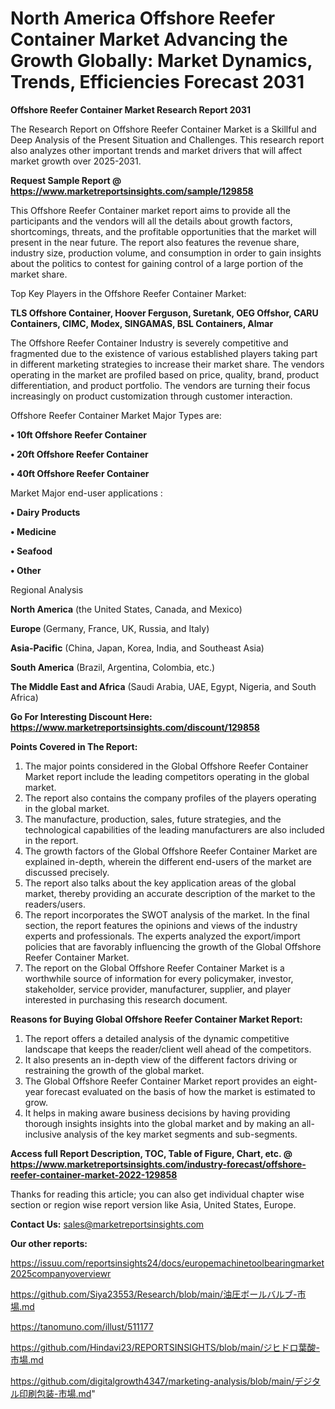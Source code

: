 # North America Offshore Reefer Container Market Advancing the Growth Globally: Market Dynamics, Trends, Efficiencies Forecast 2031

<strong>Offshore Reefer Container Market Research Report 2031</strong>

The Research Report on Offshore Reefer Container Market is a Skillful and Deep Analysis of the Present Situation and Challenges. This research report also analyzes other important trends and market drivers that will affect market growth over 2025-2031.

<strong>Request Sample Report @ <a href=https://www.marketreportsinsights.com/sample/129858>https://www.marketreportsinsights.com/sample/129858</a></strong>

This Offshore Reefer Container market report aims to provide all the participants and the vendors will all the details about growth factors, shortcomings, threats, and the profitable opportunities that the market will present in the near future. The report also features the revenue share, industry size, production volume, and consumption in order to gain insights about the politics to contest for gaining control of a large portion of the market share.

Top Key Players in the Offshore Reefer Container Market:

<strong>TLS Offshore Container, Hoover Ferguson, Suretank, OEG Offshor, CARU Containers, CIMC, Modex, SINGAMAS, BSL Containers, Almar</strong>

The Offshore Reefer Container Industry is severely competitive and fragmented due to the existence of various established players taking part in different marketing strategies to increase their market share. The vendors operating in the market are profiled based on price, quality, brand, product differentiation, and product portfolio. The vendors are turning their focus increasingly on product customization through customer interaction.

Offshore Reefer Container Market Major Types are:

<strong>• 10ft Offshore Reefer Container

• 20ft Offshore Reefer Container

• 40ft Offshore Reefer Container</strong>

Market Major end-user applications :

<strong>• Dairy Products

• Medicine

• Seafood

• Other</strong>

Regional Analysis

</u><strong><b>North America</b></strong> (the United States, Canada, and Mexico)

<strong><b>Europe </b></strong>(Germany, France, UK, Russia, and Italy)

<strong><b>Asia-Pacific</b></strong> (China, Japan, Korea, India, and Southeast Asia)

<strong><b>South America</b></strong> (Brazil, Argentina, Colombia, etc.)

<strong><b>The Middle East and Africa</b></strong> (Saudi Arabia, UAE, Egypt, Nigeria, and South Africa)

<strong>Go For Interesting Discount Here: <a href=https://www.marketreportsinsights.com/discount/129858>https://www.marketreportsinsights.com/discount/129858</a></strong>

<strong>Points Covered in The Report:</strong>
<ol>
  <li>The major points considered in the Global Offshore Reefer Container Market report include the leading competitors operating in the global market.</li>
  <li>The report also contains the company profiles of the players operating in the global market.</li>
  <li>The manufacture, production, sales, future strategies, and the technological capabilities of the leading manufacturers are also included in the report.</li>
  <li>The growth factors of the Global Offshore Reefer Container Market are explained in-depth, wherein the different end-users of the market are discussed precisely.</li>
  <li>The report also talks about the key application areas of the global market, thereby providing an accurate description of the market to the readers/users.</li>
  <li>The report incorporates the SWOT analysis of the market. In the final section, the report features the opinions and views of the industry experts and professionals. The experts analyzed the export/import policies that are favorably influencing the growth of the Global Offshore Reefer Container Market.</li>
  <li>The report on the Global Offshore Reefer Container Market is a worthwhile source of information for every policymaker, investor, stakeholder, service provider, manufacturer, supplier, and player interested in purchasing this research document.</li>
</ol>
<strong>Reasons for Buying Global Offshore Reefer Container Market Report:</strong>

<ol>
  <li>The report offers a detailed analysis of the dynamic competitive landscape that keeps the reader/client well ahead of the competitors.</li>
  <li>It also presents an in-depth view of the different factors driving or restraining the growth of the global market.</li>
  <li>The Global Offshore Reefer Container Market report provides an eight-year forecast evaluated on the basis of how the market is estimated to grow.</li>
  <li>It helps in making aware business decisions by having providing thorough insights insights into the global market and by making an all-inclusive analysis of the key market segments and sub-segments.</li>
</ol>
<strong>Access full Report Description, TOC, Table of Figure, Chart, etc. @ <a href=https://www.marketreportsinsights.com/industry-forecast/offshore-reefer-container-market-2022-129858>https://www.marketreportsinsights.com/industry-forecast/offshore-reefer-container-market-2022-129858</a></strong>


Thanks for reading this article; you can also get individual chapter wise section or region wise report version like Asia, United States, Europe.

<strong>Contact Us:</strong>
sales@marketreportsinsights.com

<strong>Our other reports:</strong>

<a href=https://issuu.com/reportsinsights24/docs/europemachinetoolbearingmarket2025companyoverviewr>https://issuu.com/reportsinsights24/docs/europemachinetoolbearingmarket2025companyoverviewr</a>

<a href=https://github.com/Siya23553/Research/blob/main/油圧ボールバルブ-市場.md>https://github.com/Siya23553/Research/blob/main/油圧ボールバルブ-市場.md</a>

<a href=https://tanomuno.com/illust/511177>https://tanomuno.com/illust/511177</a>

<a href=https://github.com/Hindavi23/REPORTSINSIGHTS/blob/main/ジヒドロ葉酸-市場.md>https://github.com/Hindavi23/REPORTSINSIGHTS/blob/main/ジヒドロ葉酸-市場.md</a>

<a href=https://github.com/digitalgrowth4347/marketing-analysis/blob/main/デジタル印刷包装-市場.md>https://github.com/digitalgrowth4347/marketing-analysis/blob/main/デジタル印刷包装-市場.md</a>"
